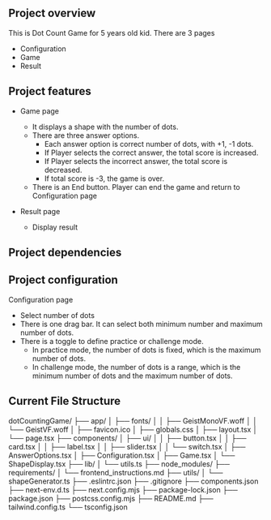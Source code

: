 ## Project overview
This is Dot Count Game for 5 years old kid.
There are 3 pages
- Configuration
- Game 
- Result

## Project features
- Game page
  - It displays a shape with the number of dots.
  - There are three answer options.
    - Each answer option is correct number of dots, with +1, -1 dots. 
    - If Player selects the correct answer, the total score is increased.
    - If Player selects the incorrect answer, the total score is decreased.
    - If total score is -3, the game is over.
  - There is an End button. Player can end the game and return to Configuration page 

- Result page
  - Display result

## Project dependencies

## Project configuration
Configuration page
  - Select number of dots
  - There is one drag bar. It can select both minimum number and maximum number of dots.
  - There is a toggle to define practice or challenge mode.
    - In practice mode, the number of dots is fixed, which is the maximum number of dots.
    - In challenge mode, the number of dots is a range, which is the minimum number of dots and the maximum number of dots.

## Current File Structure
dotCountingGame/
├── app/
│   ├── fonts/
│   │   ├── GeistMonoVF.woff
│   │   └── GeistVF.woff
│   ├── favicon.ico
│   ├── globals.css
│   ├── layout.tsx
│   └── page.tsx
├── components/
│   ├── ui/
│   │   ├── button.tsx
│   │   ├── card.tsx
│   │   ├── label.tsx
│   │   ├── slider.tsx
│   │   └── switch.tsx
│   ├── AnswerOptions.tsx
│   ├── Configuration.tsx
│   ├── Game.tsx
│   └── ShapeDisplay.tsx
├── lib/
│   └── utils.ts
├── node_modules/
├── requirements/
│   └── frontend_instructions.md
├── utils/
│   └── shapeGenerator.ts
├── .eslintrc.json
├── .gitignore
├── components.json
├── next-env.d.ts
├── next.config.mjs
├── package-lock.json
├── package.json
├── postcss.config.mjs
├── README.md
├── tailwind.config.ts
└── tsconfig.json
